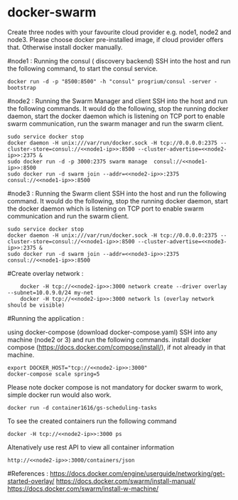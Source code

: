 # docker-swarm
Create three nodes with your favourite cloud provider e.g. node1, node2 and node3. Please choose docker pre-installed image, if cloud provider offers that. Otherwise install docker manually. 

#node1  : Running the consul ( discovery backend)
	SSH into the host and run the following command, to start the consul service. 
	
	docker run -d -p "8500:8500" -h "consul" progrium/consul -server -bootstrap
	
#node2  : Running the Swarm Manager and client
	SSH into the host and run the following commands. It would do the following, stop the running docker daemon, start the docker daemon which is listening on TCP port to enable swarm communication, run the swarm manager and run the swarm client. 
	
	sudo service docker stop
	docker daemon -H unix:///var/run/docker.sock -H tcp://0.0.0.0:2375 --cluster-store=consul://<<node1-ip>>:8500 --cluster-advertise=<<node2-ip>>:2375 &
	sudo docker run -d -p 3000:2375 swarm manage  consul://<<node1-ip>>:8500
	sudo docker run -d swarm join --addr=<<node2-ip>>:2375  consul://<<node1-ip>>:8500
	
#node3  : Running the Swarm client 
	SSH into the host and run the following command. It would do the following, stop the running docker daemon, start the docker daemon which is listening on TCP port to enable swarm communication and run the swarm client. 
	
	sudo service docker stop
	docker daemon -H unix:///var/run/docker.sock -H tcp://0.0.0.0:2375 --cluster-store=consul://<<node1-ip>>:8500 --cluster-advertise=<<node3-ip>>:2375 &
	sudo docker run -d swarm join --addr=<<node3-ip>>:2375 consul://<<node1-ip>>:8500
	
#Create overlay network : 	
        
        docker -H tcp://<<node2-ip>>:3000 network create --driver overlay --subnet=10.0.9.0/24 my-net	 
        docker -H tcp://<<node2-ip>>:3000 network ls (overlay network should be visible)	

#Running the application : 

 using docker-compose (download docker-compose.yaml) 
	SSH into any machine (node2 or 3) and run the following commands. install docker compose (https://docs.docker.com/compose/install/), if not already in that machine. 

	export DOCKER_HOST="tcp://<<node2-ip>>:3000"
  	docker-compose scale spring=5

Please note docker compose is not mandatory for docker swarm to work, simple docker run would also work.

	docker run -d container1616/gs-scheduling-tasks

To see the created containers run the following command
	
	docker -H tcp://<<node2-ip>>:3000 ps

Altenatively use rest API to view all container information 

	http://<<node2-ip>>:3000/containers/json

#References : 
        https://docs.docker.com/engine/userguide/networking/get-started-overlay/
        https://docs.docker.com/swarm/install-manual/
        https://docs.docker.com/swarm/install-w-machine/
 
